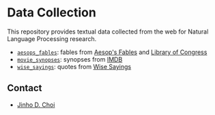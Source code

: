 # Data Collection

This repository provides textual data collected from the web for Natural Language Processing research.

* [`aesops_fables`](aesops_fables): fables from [Aesop's Fables]() and [Library of Congress](http://read.gov/aesop/)
* [`movie_synopses`](movie_synopses): synopses from [IMDB](https://www.imdb.com/)
* [`wise_sayings`](wise_sayings): quotes from [Wise Sayings](http://wisesayings.com)

## Contact

* [Jinho D. Choi](https://github.com/jdchoi77)
